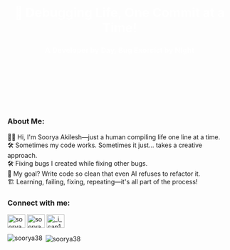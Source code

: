 <div style="background-image: url('https://encrypted-tbn0.gstatic.com/images?q=tbn:ANd9GcQVKVOr1bq9PjOoZmpPVfxOGEk1L0AwI1dI93587-3joW3bKdJqMrFfNDAxau2pXIf3L3M&usqp=CAU'); background-size: cover; background-position: center; text-align: center; padding: 100px 0;">
  <h1 style="color: white;">🚀 Debugging Life, One Commit at a Time!</h1>
  <h3 style="color: white;">A Developer by Day, Bug Exorcist by Night</h3>
</div>

<h3 align="left">About Me:</h3>
<p align="left">
  🧑‍💻 Hi, I'm Soorya Akilesh—just a human compiling life one line at a time.<br>
  🛠️ Sometimes my code works. Sometimes it just... takes a creative approach.<br>
  🛠 Fixing bugs I created while fixing other bugs.<br>
  🎯 My goal? Write code so clean that even AI refuses to refactor it.<br>
  🏗 Learning, failing, fixing, repeating—it's all part of the process!<br>
</p>

<h3 align="left">Connect with me:</h3>
<p align="left">
  <a href="https://linkedin.com/in/sooryaakileshchithambaram" target="_blank"><img align="center" src="https://raw.githubusercontent.com/rahuldkjain/github-profile-readme-generator/master/src/images/icons/Social/linked-in-alt.svg" alt="soorya akilesh chithambaram" height="30" width="40" /></a>
  <a href="https://www.codechef.com/users/sooryaakilesh" target="_blank"><img align="center" src="https://cdn.jsdelivr.net/npm/simple-icons@3.1.0/icons/codechef.svg" alt="sooryaakilesh" height="30" width="40" /></a>
  <a href="https://codeforces.com/profile/_i_cap10_i_" target="_blank"><img align="center" src="https://raw.githubusercontent.com/rahuldkjain/github-profile-readme-generator/master/src/images/icons/Social/codeforces.svg" alt="_i_cap10_i_" height="30" width="40" /></a>
</p>

<p><img align="left" src="https://github-readme-stats.vercel.app/api/top-langs?username=soorya38&show_icons=true&locale=en&layout=compact" alt="soorya38" /></p>

<p>&nbsp;<img align="center" src="https://github-readme-stats.vercel.app/api?username=soorya38&show_icons=true&locale=en" alt="soorya38" /></p>
